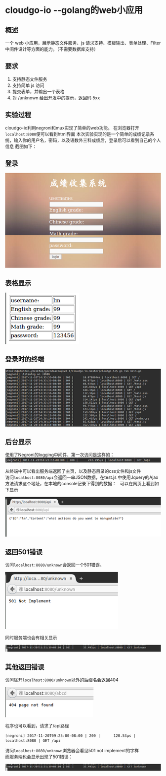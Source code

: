# cloudgo-io  --golang的web小应用
## 概述
一个 web 小应用，展示静态文件服务、js 请求支持、模板输出、表单处理、Filter 中间件设计等方面的能力。（不需要数据库支持）
## 要求
1.	支持静态文件服务
2.	支持简单 js 访问
3.	提交表单，并输出一个表格
4.	对 /unknown 给出开发中的提示，返回码 5xx

## 实验过程
cloudgo-io利用negroni和mux实现了简单的web功能。
在浏览器打开`localhost:8080`便可以看到html界面
本次实验实现的是一个简单的成绩记录系统，输入你的用户名，密码，以及语数外三科成绩后，登录后可以看到自己的个人信息
截图如下：

## 登录
![](https://github.com/453326526/FuWuJiSuan/blob/master/hw5/cloudgo-io/photos/denglu.png)

## 表格显示
![](https://github.com/453326526/FuWuJiSuan/blob/master/hw5/cloudgo-io/photos/houtai.png)

## 登录时的终端
![](https://github.com/453326526/FuWuJiSuan/blob/master/hw5/cloudgo-io/photos/teminal.png)

## 后台显示
使用了Negroni的logging中间件，第一次访问是这样的：
![](https://github.com/453326526/FuWuJiSuan/blob/master/hw5/cloudgo-io/photos/qingqiu.png)

从终端中可以看出服务端返回了主页，以及静态目录的css文件和js文件   
访问`localhost:8080/api`会返回一串JSON数据，在test.js 中使用Jquery的Ajax方法请求这个地址，在本地的console记录下得到的数据：  
可以在网页上看到如下显示 

![](https://github.com/453326526/FuWuJiSuan/blob/master/hw5/cloudgo-io/photos/api.png)

## 返回501错误
访问`localhost:8080/unknown`会返回一个501错误。

![](https://github.com/453326526/FuWuJiSuan/blob/master/hw5/cloudgo-io/photos/501error.png)

同时服务端也会有相关显示

![](https://github.com/453326526/FuWuJiSuan/blob/master/hw5/cloudgo-io/photos/terminal501.png)

## 其他返回错误
访问除开`localhost:8080/unknown`以外的后缀名会返回404

![](https://github.com/453326526/FuWuJiSuan/blob/master/hw5/cloudgo-io/photos/wufafangwen.png)

 

程序也可以看到，请求了/api路径    
```
[negroni] 2017-11-20T09:25:00-08:00 | 200 | 	 120.53µs | localhost:8080 | GET /api
```
访问`localhost:8080/unknown`浏览器会看见501 not implement的字样    
而服务端也会显示出现了501错误：

![](https://github.com/453326526/FuWuJiSuan/blob/master/hw5/cloudgo-io/photos/terminal501.png)

